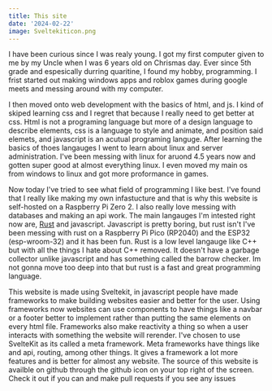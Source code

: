 ```yaml
---
title: This site
date: '2024-02-22'
image: Sveltekiticon.png  
---
```


I have been curious since I was realy young. I got my first computer given to me by my Uncle when I was 6 years old on Chrismas day. Ever since 5th grade and espesically durring quaritine, I found my hobby, programming. I frist started out making windows apps and roblox games during google meets and messing around with my computer. 

I then moved onto web development with the basics of html, and js. I kind of skiped learning css and I regret that because I really need to get better at css. Html is not a programing language but more of a design language to describe elements, css is a language to style and animate, and position said elemets, and javascript is an acutual programing languge. After learning the basics of thoes langauges I went to learn about linux and server administration. I've been messing with linux for aruond 4.5 years now and gotten super good at almost everything linux. I even moved my main os from windows to linux and got more proformance in games.

Now today I've tried to see what field of programming I like best. I've found that I really like making my own infastucture and that is why this website is self-hosted on a Raspberry Pi Zero 2. I also really love messing with databases and making an api work. The main langauges I'm intested right now are, [Rust](https://rust-lang.org) and javascript. Javascript is pretty boring, but rust isn't I've been messing with rust on a Raspberry Pi Pico (RP2040) and the ESP32 (esp-wroom-32) and it has been fun. Rust is a low level langauge like C++ but with all the things I hate about C++ removed. It doesn't have a garbage collector unlike javascript and has something called the barrow checker. Im not gonna move too deep into that but rust is a fast and great programming language. 

This website is made using Sveltekit, in javascript people have made frameworks to make building websites easier and better for the user. Using frameworks now websites can use components to have things like a navbar or a footer better to implement rather than putting the same elements on every html file. Frameworks also make reactivity a thing so when a user interacts with something the website will rerender. I've chosen to use SvelteKit as its called a meta framework. Meta frameworks have things like and api, routing, among other things. It gives a framework a lot more features and is better for almost any website. The source of this website is availble on github through the github icon on your top right of the screen. Check it out if you can and make pull requests if you see any issues
